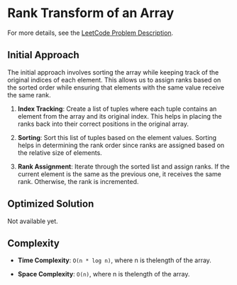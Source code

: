 # Rank Transform of an Array

For more details, see the [LeetCode Problem Description](https://leetcode.com/problems/rank-transform-of-an-array/description/).

## Initial Approach

The initial approach involves sorting the array while keeping track of the original indices of each element. This allows us to assign ranks based on the sorted order while ensuring that elements with the same value receive the same rank.

1. **Index Tracking**: Create a list of tuples where each tuple contains an element from the array and its original index. This helps in placing the ranks back into their correct positions in the original array.

1. **Sorting**: Sort this list of tuples based on the element values. Sorting helps in determining the rank order since ranks are assigned based on the relative size of elements.

1. **Rank Assignment**: Iterate through the sorted list and assign ranks. If the current element is the same as the previous one, it receives the same rank. Otherwise, the rank is incremented.

## Optimized Solution

Not available yet.

## Complexity

- **Time Complexity**: `O(n * log n)`, where n is thelength of the array.

- **Space Complexity**: `O(n)`, where n is thelength of the array.
